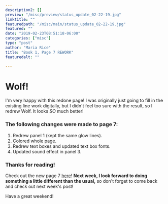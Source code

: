 ```yaml
---
description2: []
preview: "/misc/preview/status_update_02-22-19.jpg"
linktitle: ""
featuredpath: "/misc/main/status_update_02-22-19.jpg"
featured: ""
date: "2019-02-23T08:51:18-06:00"
categories: ["misc"]
type: "post"
author: "Maria Rice"
title: "Book 1, Page 7 REWORK"
featuredalt: ""

---
```


# Wolf!

I'm very happy with this redone page! I was originally just going to fill in the existing line work digitally, but I didn't feel too sure with the result, so I redrew Wolf. It looks _SO_ much better!

### The following changes were made to page 7:

1. Redrew panel 1 (kept the same glow lines).
2. Colored whole page.
3. Redrew text boxes and updated text box fonts.
4. Updated sound effect in panel 3.

### Thanks for reading!

Check out the new page 7 [here](https://mcrice123.github.io/morphic/blog/book-1-page-07/)! **Next week, I look forward to doing something a little different than the usual,** so don't forget to come back and check out next week's post! 

Have a great weekend! 

